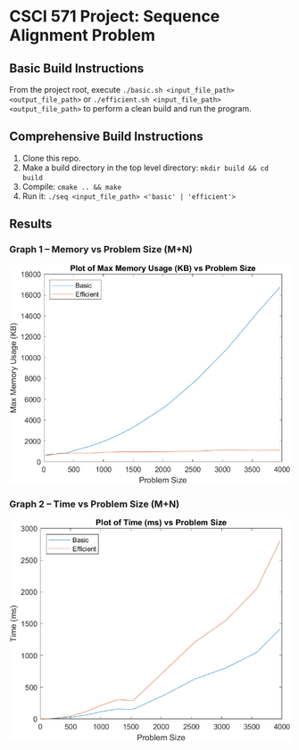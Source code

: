 # CSCI 571 Project: Sequence Alignment Problem

## Basic Build Instructions
From the project root, execute `./basic.sh <input_file_path> <output_file_path>` or `./efficient.sh <input_file_path> <output_file_path>` to perform a clean build and run the program.

## Comprehensive Build Instructions
1. Clone this repo.
2. Make a build directory in the top level directory: `mkdir build && cd build`
3. Compile: `cmake .. && make`
4. Run it: `./seq <input_file_path> <'basic' | 'efficient'>`

## Results

### Graph 1 – Memory vs Problem Size (M+N)

![memory](./graphs/Memory_vs_ProbSize.png)

### Graph 2 – Time vs Problem Size (M+N)

![memory](./graphs/Time_vs_ProbSize.png)
